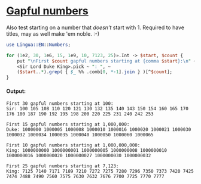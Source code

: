 [1]: https://rosettacode.org/wiki/Gapful_numbers

# [Gapful numbers][1]





Also test starting on a number that *doesn't* start with 1. Required to have titles, may as well make 'em noble.&#160;:-)

```perl
use Lingua::EN::Numbers;

for (1e2, 30, 1e6, 15, 1e9, 10, 7123, 25)».Int -> $start, $count {
    put "\nFirst $count gapful numbers starting at {comma $start}:\n" ~
    <Sir Lord Duke King>.pick ~ ": ", ~
    ($start..*).grep( { $_ %% .comb[0, *-1].join } )[^$count];
}
```

#### Output:
```
First 30 gapful numbers starting at 100:
Sir: 100 105 108 110 120 121 130 132 135 140 143 150 154 160 165 170 176 180 187 190 192 195 198 200 220 225 231 240 242 253

First 15 gapful numbers starting at 1,000,000:
Duke: 1000000 1000005 1000008 1000010 1000016 1000020 1000021 1000030 1000032 1000034 1000035 1000040 1000050 1000060 1000065

First 10 gapful numbers starting at 1,000,000,000:
King: 1000000000 1000000001 1000000005 1000000008 1000000010 1000000016 1000000020 1000000027 1000000030 1000000032

First 25 gapful numbers starting at 7,123:
King: 7125 7140 7171 7189 7210 7272 7275 7280 7296 7350 7373 7420 7425 7474 7488 7490 7560 7575 7630 7632 7676 7700 7725 7770 7777
```
